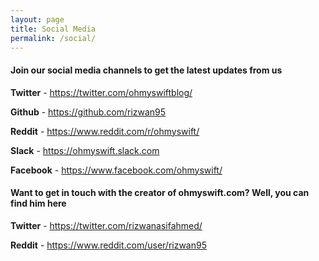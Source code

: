 ```yaml
---
layout: page
title: Social Media
permalink: /social/
---
```


#### Join our social media channels to get the latest updates from us

**Twitter** - <https://twitter.com/ohmyswiftblog/>

**Github** - <https://github.com/rizwan95>

**Reddit** - <https://www.reddit.com/r/ohmyswift/>

**Slack** - <https://ohmyswift.slack.com>

**Facebook** - <https://www.facebook.com/ohmyswift/>

#### Want to get in touch with the creator of ohmyswift.com? Well, you can find him here

**Twitter** - <https://twitter.com/rizwanasifahmed/>

**Reddit** - <https://www.reddit.com/user/rizwan95>

